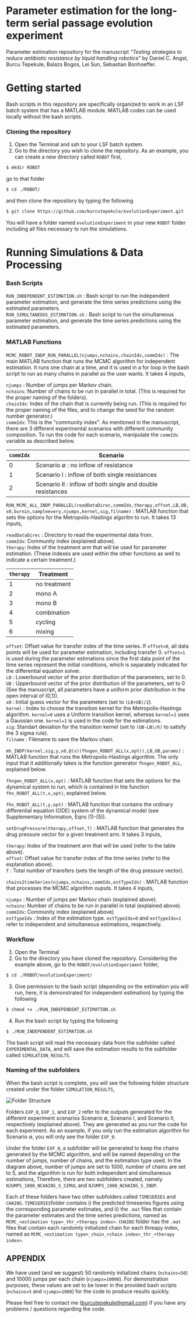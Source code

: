 # Parameter estimation for the long-term serial passage evolution experiment
Parameter estimation repository for the manuscript _"Testing strategies to reduce antibiotic resistance by liquid handling robotics"_  by Daniel C. Angst, Burcu Tepekule, Balazs Bogos, Lei Sun, Sebastian Bonhoeffer.

# Getting started

Bash scripts in this repository are specifically organized to work in an LSF batch system that has a MATLAB module. MATLAB codes can be used locally without the bash scripts. 

### Cloning the repository
1) Open the Terminal and ssh to your LSF batch system.
2) Go to the directory you wish to clone the repository. As an example, you can create a new directory called ``ROBOT``  first,

```sh 
$ mkdir ROBOT
```

go to that folder

```sh 
$ cd ./ROBOT/
```

and then clone the repository by typing the following

```sh 
$ git clone https://github.com/burcutepekule/evolutionExperiment.git
```
You will have a folder named ``evolutionExperiment`` in your new ``ROBOT`` folder including all files necessary to run the simulations.

# Running Simulations & Data Processing
### Bash Scripts

``RUN_INDEPENDENT_ESTIMATION.sh`` :  Bash script to run the independent parameter estimation, and generate the time series predictions using the estimated parameters.<br/>
``RUN_SIMULTANEOUS_ESTIMATION.sh`` : Bash script to run the simultaneous parameter estimation, and generate the time series predictions using the estimated parameters.

### MATLAB Functions

``MCMC_ROBOT_INDP_RUN_PARALLEL(njumps,nchains,chainIdx,commIdx)`` :  The main MATLAB function that runs the MCMC algorithm for independent estimation. It runs one chain at a time, and it is used in a for loop in the bash script to run as many chains in parallel as the user wants. It takes 4 inputs, 

``njumps`` : Number of jumps per Markov chain.<br/>
``nchains``: Number of chains to be run in parallel in total. (This is required for the proper naming of the folders).<br/>
``chainIdx``: Index of the chain that is currently being run. (This is required for the proper naming of the files, and to change the seed for the random number generator.)<br/>
``commIdx``: This is the "community index". As mentioned in the manuscript, there are 3 different experimental scenarios with different community composition. To run the code for each scenario, manipulate the ``commIdx`` variable as described below. 

| ``commIdx``   | Scenario | 
| ------------- |-------------| 
| 0 | Scenario ∅ : no inflow of resistance | 
| 1 | Scenario I : inflow of both single resistances | 
| 2 | Scenario II : inflow of both single and double resistances | 

``RUN_MCMC_ALL_INDP_PARALLEL(readDataDirec,commIdx,therapy,offset,LB,UB,x0,burnin,sampleevery,njumps,kernel,sig,filname)`` : MATLAB function that sets the options for the Metropolis-Hastings algoritm to run. It takes 13 inputs, 

``readDataDirec`` : Directory to read the experimental data from. <br/>
``commIdx``: Community index (explained above). <br/>
``therapy``: Index of the treatment arm that will be used for parameter estimation. (These indexes are used within the other functions as well to indicate a certain treatment.) <br/>


| ``therapy``   | Treatment | 
| ------------- |-------------| 
| 1 | no treatment | 
| 2 | mono A | 
| 3 | mono B | 
| 4 | combination | 
| 5 | cycling | 
| 6 | mixing | 


``offset``: Offset value for transfer index of the time series. If ``offset=0``, all data points will be used for parameter estimation, including transfer 0. ``offset=1`` is used during the parameter estimations since the first data point of the time series represent the initial conditions, which is separately indicated for the differential equation solver. <br/>
``LB`` : Lowerbound vector of the prior distribution of the parameters, set to 0.<br/>
``UB`` : Upperbound vector of the prior distribution of the parameters, set to 0 (See the manuscript, all parameters have a uniform prior distribution in the open interval of (0,1)).<br/>
``x0`` : Initial guess vector for the parameters (set to ``(LB+UB)/2``).<br/>
``kernel`` : Index to choose the transition kernel for the Metropolis-Hastings algorithm. ``kernel=0`` uses a Uniform transition kernel, whereas ``kernel=1`` uses a Gaussian one. ``kernel=1`` is used in the code for the estimations. <br/>
``sig``: Standart deviation for the transition kernel (set to ``(UB-LB)/6)`` to satisfy the 3 sigma rule). <br/>
``filname`` : Filename to save the Markov chain. 

``mh_INDP(kernel,sig,y,x0,@(x)(fhngen_ROBOT_ALL(x,opt)),LB,UB,params)`` : MATLAB function that runs the Metropolis-Hastings algorithm. The only input that it additionally takes is the function generator ``fhngen_ROBOT_ALL``, explained below. 

``fhngen_ROBOT_ALL(x,opt)`` : MATLAB function that sets the options for the dynamical system to run, which is contained in hte function  ``fhn_ROBOT_ALL(t,x,opt)``, explained below.

``fhn_ROBOT_ALL(t,y,opt)`` : MATLAB function that contains the ordinary differential equation (ODE) system of the dynamical model (see Supplementary Information, Eqns (1)-(5)). 

``setDrugPressure(therapy,offset,T)`` : MATLAB function that generates the drug pressure vector for a given treatment arm.  It takes 3 inputs, 

``therapy``: Index of the treatment arm that will be used (refer to the table above). <br/>
``offset``: Offset value for transfer index of the time series (refer to the explanation above). <br/>
``T`` : Total number of transfers (sets the length of the drug pressure vector). 

``chains2timeSeries(njumps,nchains,commIdx,estTypeIdx)`` : MATLAB function that processes the MCMC algorithm ouputs. It takes 4 inputs, 

``njumps`` : Number of jumps per Markov chain (explained above).<br/>
``nchains``: Number of chains to be run in parallel in total (explained above). <br/>
``commIdx``: Community index (explained above) <br/>
``estTypeIdx`` : Index of the estimation type. ``estTypeIdx=0`` and ``estTypeIdx=1`` refer to independent and simultaneous estimations, respectively.

### Workflow

1) Open the Terminal
2) Go to the directory you have cloned the repository. Considering the example above, go to the ``ROBOT/evolutionExperiment`` folder,

```sh 
$ cd ./ROBOT/evolutionExperiment/
```
3) Give permission to the bash script (depending on the estimation you will run, here, it is demonstrated for independent estimation) by typing the following

```sh
$ chmod +x ./RUN_INDEPENDENT_ESTIMATION.sh
```

4) Run the bash script by typing the following 

```sh
$ ./RUN_INDEPENDENT_ESTIMATION.sh
```
The bash script will read the necessary data from the subfolder called ``EXPERIMENTAL_DATA``, and will save the estimation results to the subfolder called ``SIMULATION_RESULTS``. 

### Naming of the subfolders

When the bash script is complete, you will see the following folder structure created under the folder ``SIMULATION_RESULTS``, 

![Folder Structure](https://github.com/burcutepekule/evolutionExperiment/blob/master/FOLDER_STRUCTURE.png)

Folders ``EXP_0``, ``EXP_1``, and ``EXP_2`` refer to the outputs generated for the different experiment scenarios Scenario ∅, Scenario I, and Scenario II, respectively (explained above). They are generated as you run the code for each experiment. As an example, if you only run the estimation algorithm for Scenario ∅, you will only see the folder ``EXP_0``. 

Under the folder ``EXP_0``, a subfolder will be generated to keep the chains generated by the MCMC algorithm, and will be named depending on the number of jumps, number of chains, and the estimation type used. In the diagram above, number of jumps are set to 1000, number of chains are set to 5, and the algorithm is run for both independent and simultaneous estimations, Therefore, there are two subfolders created, namely ``NJUMPS_1000_NCHAINS_5_SIMUL`` and ``NJUMPS_1000_NCHAINS_5_INDP``. 

Each of these folders have two other subfolders called ``TIMESERIES`` and ``CHAINS``. ``TIMESERIES``folder contains i) the predicted timeseries figures using the corresponding parameter estimates, and ii) the ``.mat`` files that contain the parameter estimates and the time series predictions, named as ``MCMC_<estimation type>_thr_<therapy index>``. ``CHAINS`` folder has the ``.mat`` files that contain each randomly initialized chain for each threapy index, named as ``MCMC_<estimation type>_chain_<chain index>_thr_<therapy index>``. 

## APPENDIX

We have used (and we suggest) 50 randomly initialized chains (``nchains=50``) and 10000 jumps per each chain (``njumps=10000``). For demonstration purposes, these values are set to be lower in the provided bash scripts (``nchains=5`` and ``njumps=1000``) for the code to produce results quickly. 

Please feel free to contact me (burcutepekule@gmail.com) if you have any problems / questions regarding the code.
